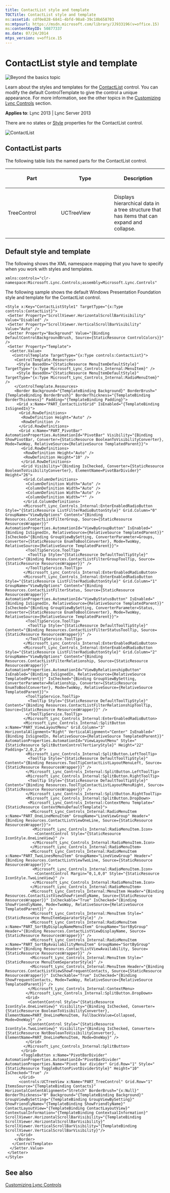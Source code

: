 ```yaml
---
title: ContactList style and template
TOCTitle: ContactList style and template
ms:assetid: cdf0e828-6841-4bfd-98a8-39c10b658703
ms:mtpsurl: https://msdn.microsoft.com/library/JJ933196(v=office.15)
ms:contentKeyID: 50877337
ms.date: 07/24/2014
mtps_version: v=office.15
---
```


# ContactList style and template

![Beyond the basics topic](images/JJ937254.mod_icon_beyondbasics_long(Office.15).png "Beyond the basics topic")

Learn about the styles and templates for the [ContactList](https://msdn.microsoft.com/library/hh363781\(v=office.15\)) control. You can modify the default ControlTemplate to give the control a unique appearance. For more information, see the other topics in the [Customizing Lync Controls](customizing-lync-controls.md) section.



**Applies to**: Lync 2013 | Lync Server 2013



There are no states or [Style](http://msdn.microsoft.com/library/system.windows.style\(vs.95\).aspx) properties for the ContactList control.

![ContactList](images/JJ945579.ContactList_rtm(Office.15).png "ContactList")

## ContactList parts

The following table lists the named parts for the ContactList control.

<table>
<colgroup>
<col style="width: 33%" />
<col style="width: 33%" />
<col style="width: 33%" />
</colgroup>
<thead>
<tr class="header">
<th><p>Part</p></th>
<th><p>Type</p></th>
<th><p>Description</p></th>
</tr>
</thead>
<tbody>
<tr class="odd">
<td><p>TreeControl</p></td>
<td><p>UCTreeView</p></td>
<td><p>Displays hierarchical data in a tree structure that has items that can expand and collapse.</p></td>
</tr>
</tbody>
</table>

## Default style and template

The following shows the XML namespace mapping that you have to specify when you work with styles and templates.

    xmlns:controls="clr-namespace:Microsoft.Lync.Controls;assembly=Microsoft.Lync.Controls"

The following sample shows the default Windows Presentation Foundation style and template for the ContactList control.

    <Style x:Key="ContactListStyle1" TargetType="{x:Type controls:ContactList}">
     <Setter Property="ScrollViewer.HorizontalScrollBarVisibility" Value="Disabled" />
     <Setter Property="ScrollViewer.VerticalScrollBarVisibility" Value="Auto" />
     <Setter Property="Background" Value="{Binding DefaultControlBackgroundBrush, Source={StaticResource ControlColors}}" />
     <Setter Property="Template">
      <Setter.Value>               
       <ControlTemplate TargetType="{x:Type controls:ContactList}">
        <ControlTemplate.Resources>                       
         <Style BasedOn="{StaticResource MenuItemDefaultStyle}" TargetType="{x:Type Microsoft_Lync_Controls_Internal:MenuItem}" />
         <Style BasedOn="{StaticResource MenuItemDefaultStyle}" TargetType="{x:Type Microsoft_Lync_Controls_Internal:RadioMenuItem}" />
        </ControlTemplate.Resources>
        <Border Background="{TemplateBinding Background}" BorderBrush="{TemplateBinding BorderBrush}" BorderThickness="{TemplateBinding BorderThickness}" Padding="{TemplateBinding Padding}">
         <Grid x:Name="PART_ContactListGrid" IsEnabled="{TemplateBinding IsSignedIn}">
          <Grid.RowDefinitions>                               
           <RowDefinition Height="Auto" />                                
           <RowDefinition />
          </Grid.RowDefinitions>                            
          <Grid x:Name="PART_PivotBar" AutomationProperties.AutomationId="PivotBar" Visibility="{Binding ShowPivotBar, Converter={StaticResource BooleanToVisibilityConverter}, Mode=TwoWay, RelativeSource={RelativeSource TemplatedParent}}">
           <Grid.RowDefinitions>
            <RowDefinition Height="Auto" />
            <RowDefinition Height="10" />
           </Grid.RowDefinitions>
           <Grid Visibility="{Binding IsChecked, Converter={StaticResource BooleanToVisibilityConverter}, ElementName=PivotBarDivider}" Height="26">
            <Grid.ColumnDefinitions>                           
             <ColumnDefinition Width="Auto" />
             <ColumnDefinition Width="Auto" />
             <ColumnDefinition Width="Auto" />                            
             <ColumnDefinition Width="*" />
            </Grid.ColumnDefinitions>                        
            <Microsoft_Lync_Controls_Internal:EnterEnabledRadioButton Style="{StaticResource ListFilterRadioButtonStyle}" Grid.Column="0" GroupName="ViewByOptions" Content="{Binding Resources.ContactListFilterGroup, Source={StaticResource ResourcesWrapper}}" AutomationProperties.AutomationId="ViewByGroupButton" IsEnabled="{Binding IsSignedIn, RelativeSource={RelativeSource TemplatedParent}}" IsChecked="{Binding GroupViewBySetting, ConverterParameter=Groups, Converter={StaticResource EnumToBoolConverter}, Mode=TwoWay, RelativeSource={RelativeSource TemplatedParent}}">
             <ToolTipService.ToolTip>
              <ToolTip Style="{StaticResource DefaultToolTipStyle}" Content="{Binding Resources.ContactListFilterGroupToolTip, Source={StaticResource ResourcesWrapper}}" />
             </ToolTipService.ToolTip>
            </Microsoft_Lync_Controls_Internal:EnterEnabledRadioButton>
            <Microsoft_Lync_Controls_Internal:EnterEnabledRadioButton Style="{StaticResource ListFilterRadioButtonStyle}" Grid.Column="1" GroupName="ViewByOptions" Content="{Binding Resources.ContactListFilterStatus, Source={StaticResource ResourcesWrapper}}" AutomationProperties.AutomationId="ViewByStatusButton" IsEnabled="{Binding IsSignedIn, RelativeSource={RelativeSource TemplatedParent}}" IsChecked="{Binding GroupViewBySetting, ConverterParameter=Status, Converter={StaticResource EnumToBoolConverter}, Mode=TwoWay, RelativeSource={RelativeSource TemplatedParent}}">
             <ToolTipService.ToolTip>
              <ToolTip Style="{StaticResource DefaultToolTipStyle}" Content="{Binding Resources.ContactListFilterStatusToolTip, Source={StaticResource ResourcesWrapper}}" />
             </ToolTipService.ToolTip>
            </Microsoft_Lync_Controls_Internal:EnterEnabledRadioButton>
            <Microsoft_Lync_Controls_Internal:EnterEnabledRadioButton Style="{StaticResource ListFilterRadioButtonStyle}" Grid.Column="2" GroupName="ViewByOptions" Content="{Binding Resources.ContactListFilterRelationship, Source={StaticResource ResourcesWrapper}}" AutomationProperties.AutomationId="ViewByRelationshipButton" IsEnabled="{Binding IsSignedIn, RelativeSource={RelativeSource TemplatedParent}}" IsChecked="{Binding GroupViewBySetting, ConverterParameter=Relationship, Converter={StaticResource EnumToBoolConverter}, Mode=TwoWay, RelativeSource={RelativeSource TemplatedParent}}">
             <ToolTipService.ToolTip>
              <ToolTip Style="{StaticResource DefaultToolTipStyle}" Content="{Binding Resources.ContactListFilterRelationshipToolTip, Source={StaticResource ResourcesWrapper}}" />
             </ToolTipService.ToolTip>
            </Microsoft_Lync_Controls_Internal:EnterEnabledRadioButton>                        
            <Microsoft_Lync_Controls_Internal:SplitButton x:Name="PART_ViewLayoutMenu" Grid.Column="3" HorizontalAlignment="Right" VerticalAlignment="Center" IsEnabled="{Binding IsSignedIn, RelativeSource={RelativeSource TemplatedParent}}" AutomationProperties.AutomationId="ViewLayoutMenu" Style="{StaticResource SplitButtonControlTertiaryStyle}" Height="22" Padding="2,0,2,0">
             <Microsoft_Lync_Controls_Internal:SplitButton.LeftToolTip>
              <ToolTip Style="{StaticResource DefaultToolTipStyle}" Content="{Binding Resources.ToolTipContactListLayoutMenuLeft, Source={StaticResource ResourcesWrapper}}" />
             </Microsoft_Lync_Controls_Internal:SplitButton.LeftToolTip>
             <Microsoft_Lync_Controls_Internal:SplitButton.RightToolTip>
              <ToolTip Style="{StaticResource DefaultToolTipStyle}" Content="{Binding Resources.ToolTipContactListLayoutMenuRight, Source={StaticResource ResourcesWrapper}}" />
             </Microsoft_Lync_Controls_Internal:SplitButton.RightToolTip>                                       
             <Microsoft_Lync_Controls_Internal:SplitButton.DropDown>
              <Microsoft_Lync_Controls_Internal:ContextMenu Template="{StaticResource ContextMenuDefaultTemplate}">                                               
               <Microsoft_Lync_Controls_Internal:RadioMenuItem x:Name="PART_OneLineMenuItem" GroupName="LineViewGroup" Header="{Binding Resources.ContactListViewOneLine, Source={StaticResource ResourcesWrapper}}">
                <Microsoft_Lync_Controls_Internal:RadioMenuItem.Icon>
                 <ContentControl Style="{StaticResource IconStyle.OneLineView}" />
                </Microsoft_Lync_Controls_Internal:RadioMenuItem.Icon>
               </Microsoft_Lync_Controls_Internal:RadioMenuItem>
               <Microsoft_Lync_Controls_Internal:RadioMenuItem x:Name="PART_TwoLinesMenuItem" GroupName="LineViewGroup" Header="{Binding Resources.ContactListViewTwoLine, Source={StaticResource ResourcesWrapper}}">
                <Microsoft_Lync_Controls_Internal:RadioMenuItem.Icon>
                 <ContentControl Margin="0,1,0,0" Style="{StaticResource IconStyle.TwoLineView}" />
                </Microsoft_Lync_Controls_Internal:RadioMenuItem.Icon>
               </Microsoft_Lync_Controls_Internal:RadioMenuItem>                                                
               <Microsoft_Lync_Controls_Internal:MenuItem Header="{Binding Resources.ContactListViewShowFriendlyName, Source={StaticResource ResourcesWrapper}}" IsCheckable="True" IsChecked="{Binding ShowFriendlyName, Mode=TwoWay, RelativeSource={RelativeSource TemplatedParent}}" />
               <Microsoft_Lync_Controls_Internal:MenuItem Style="{StaticResource MenuItemSeparatorStyle}" />                                                
               <Microsoft_Lync_Controls_Internal:RadioMenuItem x:Name="PART_SortByDisplayNameMenuItem" GroupName="SortByGroup" Header="{Binding Resources.ContactListViewDisplayName, Source={StaticResource ResourcesWrapper}}" />
               <Microsoft_Lync_Controls_Internal:RadioMenuItem x:Name="PART_SortByAvailabilityMenuItem" GroupName="SortByGroup" Header="{Binding Resources.ContactListViewAvailability, Source={StaticResource ResourcesWrapper}}" />
               <Microsoft_Lync_Controls_Internal:MenuItem Style="{StaticResource MenuItemSeparatorStyle}" />
               <Microsoft_Lync_Controls_Internal:MenuItem Header="{Binding Resources.ContactListViewShowFrequentContacts, Source={StaticResource ResourcesWrapper}}" IsCheckable="True" IsChecked="{Binding ShowFrequentContacts, Mode=TwoWay, RelativeSource={RelativeSource TemplatedParent}}" />
              </Microsoft_Lync_Controls_Internal:ContextMenu>
             </Microsoft_Lync_Controls_Internal:SplitButton.DropDown>                                        
             <Grid>
              <ContentControl Style="{StaticResource IconStyle.OneLineView}" Visibility="{Binding IsChecked, Converter={StaticResource BooleanToVisibilityConverter}, ElementName=PART_OneLineMenuItem, FallbackValue=Collapsed, Mode=OneWay}" />
              <ContentControl Style="{StaticResource IconStyle.TwoLineView}" Visibility="{Binding IsChecked, Converter={StaticResource NotBooleanToVisibilityConverter}, ElementName=PART_OneLineMenuItem, Mode=OneWay}" />
             </Grid>                                        
            </Microsoft_Lync_Controls_Internal:SplitButton>
           </Grid>
           <ToggleButton x:Name="PivotBarDivider" AutomationProperties.AutomationId="PivotBarDivider" AutomationProperties.Name="Pivot bar divider" Grid.Row="1" Style="{StaticResource ToggleButtonPivotDividerStyle}" Height="10" IsChecked="True" />
          </Grid>                            
          <controls:UCTreeView x:Name="PART_TreeControl" Grid.Row="1" ItemsSource="{TemplateBinding Contacts}" HorizontalContentAlignment="Stretch" BorderBrush="{x:Null}" BorderThickness="0" Background="{TemplateBinding Background}" GroupViewBySetting="{TemplateBinding GroupViewBySetting}" ShowFriendlyName="{TemplateBinding ShowFriendlyName}" ContactLayoutView="{TemplateBinding ContactLayoutView}" ContextualInformation="{TemplateBinding ContextualInformation}" ScrollViewer.HorizontalScrollBarVisibility="{TemplateBinding ScrollViewer.HorizontalScrollBarVisibility}" ScrollViewer.VerticalScrollBarVisibility="{TemplateBinding ScrollViewer.VerticalScrollBarVisibility}"/>
         </Grid>
        </Border>
       </ControlTemplate>
      </Setter.Value>
     </Setter>
    </Style>

## See also

[Customizing Lync Controls](customizing-lync-controls.md)

